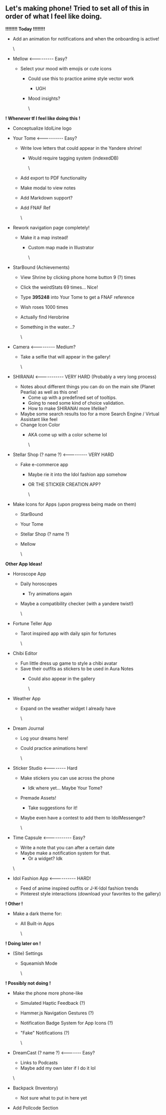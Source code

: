 ## **Let's making phone! Tried to set all of this in order of what I feel like doing.**

**!!!!!!!! Today !!!!!!!!**

* Add an animation for notifications and when the onboarding is active!

  \
* Mellow <--------- Easy?
  * Select your mood with emojis or cute icons
    * Could use this to practice anime style vector work
      * UGH
    * Mood insights?

      \

**! Whenever tf I feel like doing this !**

* Conceptualize IdolLine logo


* Your Tome <---------- Easy?
  * Write love letters that could appear in the Yandere shrine!
    * Would require tagging system (indexedDB)

      \
  * Add export to PDF functionality
  * Make modal to view notes
  * Add Markdown support?
  * Add FNAF Ref

    \
* Rework navigation page completely!
  * Make it a map instead!
    * Custom map made in Illustrator

      \
* StarBound (Achievements)
  * View Shrine by clicking phone home button 9 (?) times
  * Click the weirdStats 69 times... Nice!
  * Type **395248** into Your Tome to get a FNAF reference
  * Wish roses 1000 times
  * Actually find Herobrine
  * Something in the water…?

    \
* Camera <--------- Medium?
  * Take a selfie that will appear in the gallery!

    \
* SHIRANAI <----------- VERY HARD (Probably a very long process)
  * Notes about different things you can do on the main site (Planet Pearlia) as well as this one!
    * Come up with a predefined set of tooltips.
    * Going to need some kind of choice validation.
    * How to make SHIRANAI more lifelike?
  * Maybe some search results too for a more Search Engine / Virtual Assistant like feel
  * Change Icon Color
    * AKA come up with a color scheme lol

      \
* Stellar Shop (? name ?) <--------- VERY HARD
  * Fake e-commerce app
    * Maybe rie it into the Idol fashion app somehow
    * OR THE STICKER CREATION APP?

      \
* Make Icons for Apps (upon progress being made on them)
  * StarBound
  * Your Tome
  * Stellar Shop (? name ?)
  * Mellow

    \

**Other App Ideas!**

* Horoscope App
  * Daily horoscopes
    * Try animations again
  * Maybe a compatibility checker (with a yandere twist!)

    \
* Fortune Teller App
  * Tarot inspired app with daily spin for fortunes

    \
* Chibi Editor
  * Fun little dress up game to style a chibi avatar
  * Save their outfits as stickers to be used in Aura Notes
    * Could also appear in the gallery

      \
* Weather App
  * Expand on the weather widget I already have

    \
* Dream Journal
  * Log your dreams here!
  * Could practice animations here!

    \
* Sticker Studio <-------- Hard
  * Make stickers you can use across the phone
    * Idk where yet… Maybe Your Tome?
  * Premade Assets!
    * Take suggestions for it!
  * Maybe even have a contest to add them to IdolMessenger?

    \
* Time Capsule <----------- Easy?
  * Write a note that you can after a certain date
  * Maybe make a notification system for that.
    * Or a widget? Idk

  \
* Idol Fashion App <---------- HARD!
  * Feed of anime inspired outfits or J-K-Idol fashion trends
  * Pinterest style interactions (download your favorites to the gallery)

**! Other !**

* Make a dark theme for:
  * All Built-in Apps

    \

**! Doing later on !**

* (Site) Settings
  * Squeamish Mode

    \

**! Possibly not doing !**

* Make the phone more phone-like
  * Simulated Haptic Feedback (?)
  * Hammer.js Navigation Gestures (?)
  * Notification Badge System for App Icons (?)
  * "Fake" Notifications (?)

    \
* DreamCast (? name ?) <------- Easy?
  * Links to Podcasts
  * Maybe add my own later if I do it lol

  \
* Backpack (Inventory)
  * Not sure what to put in here yet
* Add Pollcode Section


